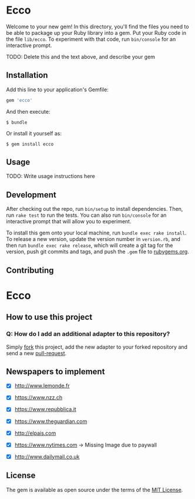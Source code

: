 # Ecco

Welcome to your new gem! In this directory, you'll find the files you need to be able to package up your Ruby library into a gem. Put your Ruby code in the file `lib/ecco`. To experiment with that code, run `bin/console` for an interactive prompt.

TODO: Delete this and the text above, and describe your gem

## Installation

Add this line to your application's Gemfile:

```ruby
gem 'ecco'
```

And then execute:

    $ bundle

Or install it yourself as:

    $ gem install ecco

## Usage

TODO: Write usage instructions here

## Development

After checking out the repo, run `bin/setup` to install dependencies. Then, run `rake test` to run the tests. You can also run `bin/console` for an interactive prompt that will allow you to experiment.

To install this gem onto your local machine, run `bundle exec rake install`. To release a new version, update the version number in `version.rb`, and then run `bundle exec rake release`, which will create a git tag for the version, push git commits and tags, and push the `.gem` file to [rubygems.org](https://rubygems.org).

## Contributing

# Ecco

## How to use this project

### Q: How do I add an additional adapter to this repository?
Simply [fork](https://github.com/therod/ecco#fork-destination-box) this project, add the new adapter to your forked repository and send a new [pull-request](https://github.com/therod/ecco/compare).

## Newspapers to implement
- [x] http://www.lemonde.fr
- [x] https://www.nzz.ch
- [x] https://www.repubblica.it
- [x] https://www.theguardian.com
- [x] http://elpais.com
- [x] https://www.nytimes.com -> Missing Image due to paywall
- [x] http://www.dailymail.co.uk


## License

The gem is available as open source under the terms of the [MIT License](http://opensource.org/licenses/MIT).
